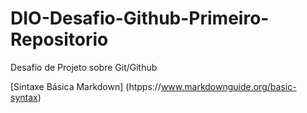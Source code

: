 # DIO-Desafio-Github-Primeiro-Repositorio
Desafio de Projeto sobre Git/Github

[Sintaxe Básica Markdown] (htpps://www.markdownguide.org/basic-syntax)
